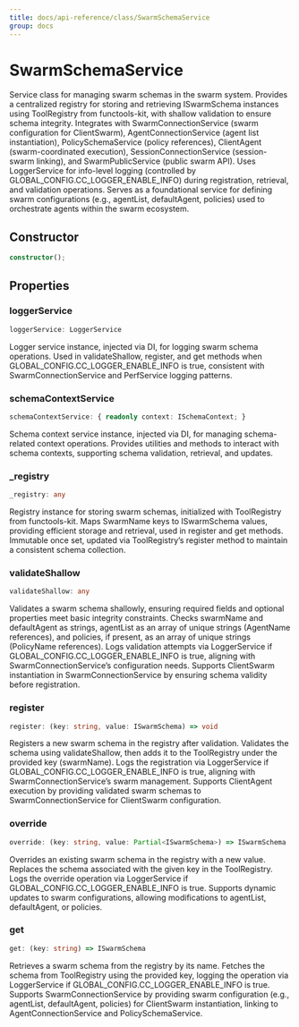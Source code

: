 ```yaml
---
title: docs/api-reference/class/SwarmSchemaService
group: docs
---
```


# SwarmSchemaService

Service class for managing swarm schemas in the swarm system.
Provides a centralized registry for storing and retrieving ISwarmSchema instances using ToolRegistry from functools-kit, with shallow validation to ensure schema integrity.
Integrates with SwarmConnectionService (swarm configuration for ClientSwarm), AgentConnectionService (agent list instantiation), PolicySchemaService (policy references), ClientAgent (swarm-coordinated execution), SessionConnectionService (session-swarm linking), and SwarmPublicService (public swarm API).
Uses LoggerService for info-level logging (controlled by GLOBAL_CONFIG.CC_LOGGER_ENABLE_INFO) during registration, retrieval, and validation operations.
Serves as a foundational service for defining swarm configurations (e.g., agentList, defaultAgent, policies) used to orchestrate agents within the swarm ecosystem.

## Constructor

```ts
constructor();
```

## Properties

### loggerService

```ts
loggerService: LoggerService
```

Logger service instance, injected via DI, for logging swarm schema operations.
Used in validateShallow, register, and get methods when GLOBAL_CONFIG.CC_LOGGER_ENABLE_INFO is true, consistent with SwarmConnectionService and PerfService logging patterns.

### schemaContextService

```ts
schemaContextService: { readonly context: ISchemaContext; }
```

Schema context service instance, injected via DI, for managing schema-related context operations.
Provides utilities and methods to interact with schema contexts, supporting schema validation, retrieval, and updates.

### _registry

```ts
_registry: any
```

Registry instance for storing swarm schemas, initialized with ToolRegistry from functools-kit.
Maps SwarmName keys to ISwarmSchema values, providing efficient storage and retrieval, used in register and get methods.
Immutable once set, updated via ToolRegistry’s register method to maintain a consistent schema collection.

### validateShallow

```ts
validateShallow: any
```

Validates a swarm schema shallowly, ensuring required fields and optional properties meet basic integrity constraints.
Checks swarmName and defaultAgent as strings, agentList as an array of unique strings (AgentName references), and policies, if present, as an array of unique strings (PolicyName references).
Logs validation attempts via LoggerService if GLOBAL_CONFIG.CC_LOGGER_ENABLE_INFO is true, aligning with SwarmConnectionService’s configuration needs.
Supports ClientSwarm instantiation in SwarmConnectionService by ensuring schema validity before registration.

### register

```ts
register: (key: string, value: ISwarmSchema) => void
```

Registers a new swarm schema in the registry after validation.
Validates the schema using validateShallow, then adds it to the ToolRegistry under the provided key (swarmName).
Logs the registration via LoggerService if GLOBAL_CONFIG.CC_LOGGER_ENABLE_INFO is true, aligning with SwarmConnectionService’s swarm management.
Supports ClientAgent execution by providing validated swarm schemas to SwarmConnectionService for ClientSwarm configuration.

### override

```ts
override: (key: string, value: Partial<ISwarmSchema>) => ISwarmSchema
```

Overrides an existing swarm schema in the registry with a new value.
Replaces the schema associated with the given key in the ToolRegistry.
Logs the override operation via LoggerService if GLOBAL_CONFIG.CC_LOGGER_ENABLE_INFO is true.
Supports dynamic updates to swarm configurations, allowing modifications to agentList, defaultAgent, or policies.

### get

```ts
get: (key: string) => ISwarmSchema
```

Retrieves a swarm schema from the registry by its name.
Fetches the schema from ToolRegistry using the provided key, logging the operation via LoggerService if GLOBAL_CONFIG.CC_LOGGER_ENABLE_INFO is true.
Supports SwarmConnectionService by providing swarm configuration (e.g., agentList, defaultAgent, policies) for ClientSwarm instantiation, linking to AgentConnectionService and PolicySchemaService.
